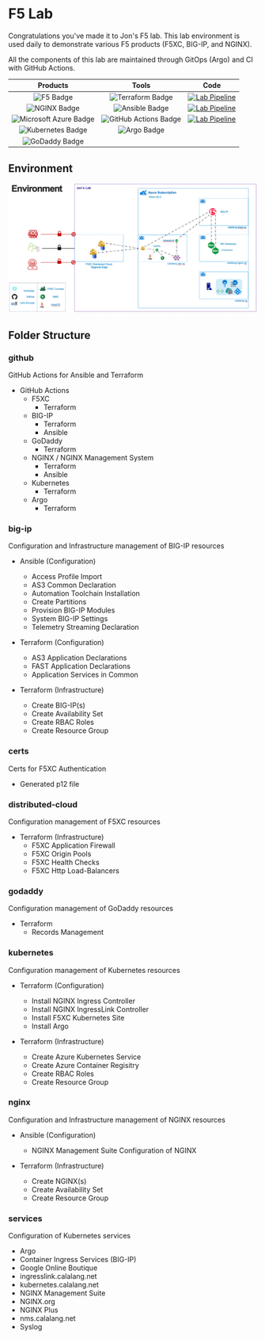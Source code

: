 # F5 Lab

Congratulations you've made it to Jon's F5 lab. This lab environment is used daily to demonstrate various F5 products (F5XC, BIG-IP, and NGINX).

All the components of this lab are maintained through GitOps (Argo) and CI with GitHub Actions.

|                                                           **Products**                                                          |                                                           **Tools**                                                          |                                                                                      **Code**                                                                                     |
|:-------------------------------------------------------------------------------------------------------------------------------:|:----------------------------------------------------------------------------------------------------------------------------:|:---------------------------------------------------------------------------------------------------------------------------------------------------------------------------------:|
| ![F5 Badge](https://img.shields.io/badge/F5-E4002B?logo=f5&logoColor=fff&style=plastic)                                         | ![Terraform Badge](https://img.shields.io/badge/Terraform-7B42BC?logo=terraform&logoColor=fff&style=plastic)                 | [![Lab Pipeline](https://github.com/jmcalalang/lab/actions/workflows/main.yaml/badge.svg?event=deployment_status)](https://github.com/jmcalalang/lab/actions/workflows/main.yaml) |
| ![NGINX Badge](https://img.shields.io/badge/NGINX-009639?logo=nginx&logoColor=fff&style=plastic)                                | ![Ansible Badge](https://img.shields.io/badge/Ansible-E00?logo=ansible&logoColor=fff&style=plastic)                          | [![Lab Pipeline](https://github.com/jmcalalang/lab/actions/workflows/main.yaml/badge.svg?event=issues)](https://github.com/jmcalalang/lab/actions/workflows/main.yaml)            |
| ![Microsoft Azure Badge](https://img.shields.io/badge/Microsoft%20Azure-0078D4?logo=microsoftazure&logoColor=fff&style=plastic) | ![GitHub Actions Badge](https://img.shields.io/badge/GitHub%20Actions-2088FF?logo=githubactions&logoColor=fff&style=plastic) | [![Lab Pipeline](https://github.com/jmcalalang/lab/actions/workflows/main.yaml/badge.svg?event=pull_request)](https://github.com/jmcalalang/lab/actions/workflows/main.yaml)      |
| ![Kubernetes Badge](https://img.shields.io/badge/Kubernetes-326CE5?logo=kubernetes&logoColor=fff&style=plastic)                 | ![Argo Badge](https://img.shields.io/badge/Argo-EF7B4D?logo=argo&logoColor=fff&style=plastic)                                |                                                                                                                                                                                   |
| ![GoDaddy Badge](https://img.shields.io/badge/GoDaddy-1BDBDB?logo=godaddy&logoColor=000&style=plastic)                          |                                                                                                                              |                                                                                                                                                                                   |

## Environment

![image](lab.png)

## Folder Structure

### github

GitHub Actions for Ansible and Terraform

- GitHub Actions
  - F5XC
    - Terraform
  - BIG-IP
    - Terraform
    - Ansible
  - GoDaddy
    - Terraform
  - NGINX / NGINX Management System
    - Terraform
    - Ansible
  - Kubernetes
    - Terraform
  - Argo
    - Terraform

### big-ip

Configuration and Infrastructure management of BIG-IP resources

- Ansible (Configuration)
  - Access Profile Import
  - AS3 Common Declaration
  - Automation Toolchain Installation
  - Create Partitions
  - Provision BIG-IP Modules
  - System BIG-IP Settings
  - Telemetry Streaming Declaration

- Terraform (Configuration)
  - AS3 Application Declarations
  - FAST Application Declarations
  - Application Services in Common

- Terraform (Infrastructure)
  - Create BIG-IP(s)
  - Create Availability Set
  - Create RBAC Roles
  - Create Resource Group

### certs

Certs for F5XC Authentication

- Generated p12 file

### distributed-cloud

Configuration management of F5XC resources

- Terraform (Infrastructure)
  - F5XC Application Firewall
  - F5XC Origin Pools
  - F5XC Health Checks
  - F5XC Http Load-Balancers

### godaddy

Configuration management of GoDaddy resources

- Terraform
  - Records Management

### kubernetes

Configuration management of Kubernetes resources

- Terraform (Configuration)
  - Install NGINX Ingress Controller
  - Install NGINX IngressLink Controller
  - Install F5XC Kubernetes Site
  - Install Argo

- Terraform (Infrastructure)
  - Create Azure Kubernetes Service
  - Create Azure Container Regisitry
  - Create RBAC Roles
  - Create Resource Group

### nginx

Configuration and Infrastructure management of NGINX resources

- Ansible (Configuration)
  - NGINX Management Suite Configuration of NGINX

- Terraform (Infrastructure)
  - Create NGINX(s)
  - Create Availability Set
  - Create Resource Group

### services

Configuration of Kubernetes services

- Argo
- Container Ingress Services (BIG-IP)
- Google Online Boutique
- ingresslink.calalang.net
- kubernetes.calalang.net
- NGINX Management Suite
- NGINX.org
- NGINX Plus
- nms.calalang.net
- Syslog